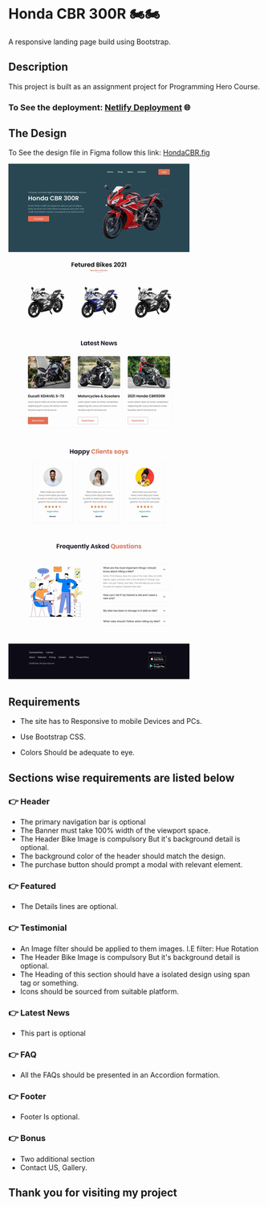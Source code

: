 # Honda CBR 300R 🏍🏍

A responsive landing page build using Bootstrap.

## Description

This project is built as an assignment project for Programming Hero Course.

### To See the deployment: [Netlify Deployment](link) 🌐

## The Design

To See the design file in Figma follow this link:
[HondaCBR.fig](https://www.figma.com/file/b7HozlHUkngppAXom0eO4e/honda-cbr?node-id=1%3A102)

![alt text](images/web.jpg)

## Requirements

- The site has to Responsive to mobile Devices and PCs.

- Use Bootstrap CSS.

- Colors Should be adequate to eye.

## Sections wise requirements are listed below

### 👉 Header

- The primary navigation bar is optional
- The Banner must take 100% width of the viewport space.
- The Header Bike Image is compulsory But it's background detail is optional.
- The background color of the header should match the design.
- The purchase button should prompt a modal with relevant element.

### 👉 Featured

- The Details lines are optional.

### 👉 Testimonial

- An Image filter should be applied to them images. I.E filter: Hue Rotation
- The Header Bike Image is compulsory But it's background detail is optional.
- The Heading of this section should have a isolated design using span tag or
  something.
- Icons should be sourced from suitable platform.

### 👉 Latest News

- This part is optional

### 👉 FAQ

- All the FAQs should be presented in an Accordion formation.

### 👉 Footer

- Footer Is optional.

### 👉 Bonus

- Two additional section
- Contact US, Gallery.

## Thank you for visiting my project
